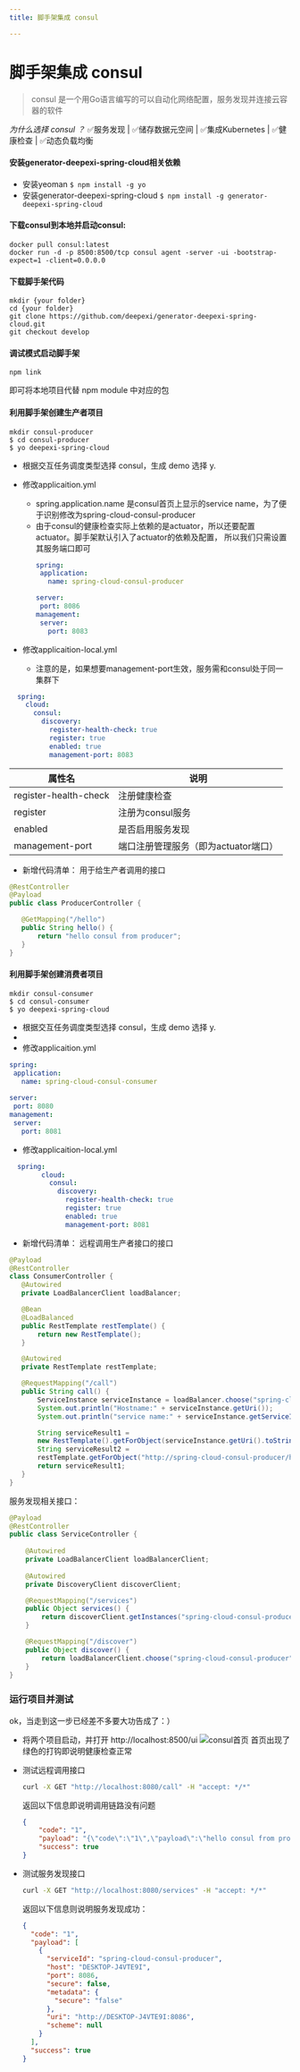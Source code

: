 ```yaml
---
title: 脚手架集成 consul

---
```


   #  脚手架集成 consul

> consul 是一个用Go语言编写的可以自动化网络配置，服务发现并连接云容器的软件
> 

 *为什么选择 consul ？*
 ✅服务发现 |  ✅储存数据元空间 | ✅集成Kubernetes | ✅健康检查 | ✅动态负载均衡 

#### 安装generator-deepexi-spring-cloud相关依赖
- 安装yeoman
``` $ npm install -g yo ```
- 安装generator-deepexi-spring-cloud
 ```$ npm install -g generator-deepexi-spring-cloud ```

#### 下载consul到本地并启动consul:
```docker
docker pull consul:latest 
docker run -d -p 8500:8500/tcp consul agent -server -ui -bootstrap-expect=1 -client=0.0.0.0
```

#### 下载脚手架代码
```shell
mkdir {your folder}
cd {your folder}
git clone https://github.com/deepexi/generator-deepexi-spring-cloud.git
git checkout develop
```
#### 调试模式启动脚手架

```shell
npm link 
```
即可将本地项目代替 npm module 中对应的包

#### 利用脚手架创建生产者项目
```
mkdir consul-producer
$ cd consul-producer
$ yo deepexi-spring-cloud
```
-  根据交互任务调度类型选择 consul，生成 demo 选择 y.

- 修改applicaition.yml
	- spring.application.name 是consul首页上显示的service name，为了便于识别修改为spring-cloud-consul-producer
	- 由于consul的健康检查实际上依赖的是actuator，所以还要配置actuator。脚手架默认引入了actuator的依赖及配置， 所以我们只需设置其服务端口即可
		 ```yml
		 spring:
		  application:
			name: spring-cloud-consul-producer

		server:
		  port: 8086
		management:
		  server:
			port: 8083 
		```


 - 修改applicaition-local.yml
	  - 注意的是，如果想要management-port生效，服务需和consul处于同一集群下
  ```yml
    spring:
	  cloud:
		consul:
		  discovery:
			register-health-check: true
			register: true
			enabled: true
			management-port: 8083
  ```


|  属性名   |   说明   |
| --- | --- |
|   register-health-check     |  注册健康检查   |
|   register  |  注册为consul服务   |
|  enabled   |  是否启用服务发现   |
|  management-port    |  端口注册管理服务（即为actuator端口）   |

  - 新增代码清单：
    用于给生产者调用的接口 
 ```java
 @RestController
@Payload
public class ProducerController {

    @GetMapping("/hello")
    public String hello() {
        return "hello consul from producer";
    }
}

 ```
 #### 利用脚手架创建消费者项目
 ```
mkdir consul-consumer
$ cd consul-consumer
$ yo deepexi-spring-cloud
 ```
-  根据交互任务调度类型选择 consul，生成 demo 选择 y.
-  
- 修改applicaition.yml
 ```yml
spring:
  application:
    name: spring-cloud-consul-consumer
	
server:
  port: 8080
management:
  server:
    port: 8081
 ```
 - 修改applicaition-local.yml
  ```yml
    spring:
          cloud:
            consul:
              discovery:
                register-health-check: true
                register: true
                enabled: true
                management-port: 8081
  ```
  - 新增代码清单：
      远程调用生产者接口的接口
 ```java
 @Payload
@RestController
class ConsumerController {
    @Autowired
    private LoadBalancerClient loadBalancer;

    @Bean
    @LoadBalanced
    public RestTemplate restTemplate() {
        return new RestTemplate();
    }

    @Autowired
    private RestTemplate restTemplate;

    @RequestMapping("/call")
    public String call() {
        ServiceInstance serviceInstance = loadBalancer.choose("spring-cloud-consul-producer");
        System.out.println("Hostname:" + serviceInstance.getUri());
        System.out.println("service name:" + serviceInstance.getServiceId());

        String serviceResult1 = 
		new RestTemplate().getForObject(serviceInstance.getUri().toString() + "/hello", String.class);
        String serviceResult2 = 
		restTemplate.getForObject("http://spring-cloud-consul-producer/hello", String.class);
        return serviceResult1;
    }
}
 ```
服务发现相关接口：
```java
@Payload
@RestController
public class ServiceController {
    
    @Autowired
    private LoadBalancerClient loadBalancerClient;
    
    @Autowired
    private DiscoveryClient discoverClient;

    @RequestMapping("/services")
    public Object services() {
        return discoverClient.getInstances("spring-cloud-consul-producer");
    }

    @RequestMapping("/discover")
    public Object discover() {
        return loadBalancerClient.choose("spring-cloud-consul-producer").getUri().toString();
    }
}
```

### 运行项目并测试
ok，当走到这一步已经差不多要大功告成了：）

 - 将两个项目启动，并打开 http://localhost:8500/ui
 ![consul首页](/images/1593761510458.png)
 首页出现了绿色的打钩即说明健康检查正常

 - 测试远程调用接口
	  ```bash
	  curl -X GET "http://localhost:8080/call" -H "accept: */*"
	```
	  返回以下信息即说明调用链路没有问题
	  ```json
	{
		  "code": "1",
		  "payload": "{\"code\":\"1\",\"payload\":\"hello consul from producer\",\"success\":true}",
		  "success": true
	}
	  ```
   
  - 测试服务发现接口
    ```bash
	curl -X GET "http://localhost:8080/services" -H "accept: */*"
	```
	返回以下信息则说明服务发现成功：
	```json
	{
	  "code": "1",
	  "payload": [
		{
		  "serviceId": "spring-cloud-consul-producer",
		  "host": "DESKTOP-J4VTE9I",
		  "port": 8086,
		  "secure": false,
		  "metadata": {
			"secure": "false"
		  },
		  "uri": "http://DESKTOP-J4VTE9I:8086",
		  "scheme": null
		}
	  ],
	  "success": true
	}
	```